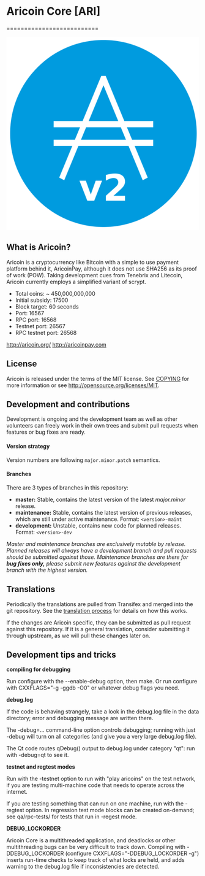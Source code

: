 # Aricoin Core [ARI]
==========================

![Aricoin](https://raw.githubusercontent.com/aricoin/aricoin/master/src/qt/res/icons/aricoin.png)

 

## What is Aricoin?
Aricoin is a cryptocurrency like Bitcoin with a simple to use payment platform behind it, AricoinPay, although it does not use SHA256 as its proof of work (POW). Taking development cues from Tenebrix and Litecoin, Aricoin currently employs a simplified variant of scrypt.

- Total coins: ~ 450,000,000,000
- Initial subsidy: 17500
- Block target: 60 seconds
- Port: 16567
- RPC port: 16568
- Testnet port: 26567
- RPC testnet port: 26568

http://aricoin.org/
http://aricoinpay.com

## License
Aricoin is released under the terms of the MIT license. See [COPYING](COPYING)
for more information or see http://opensource.org/licenses/MIT.

## Development and contributions
Development is ongoing and the development team as well as other volunteers can freely work in their own trees and submit pull requests when features or bug fixes are ready.

#### Version strategy
Version numbers are following ```major.minor.patch``` semantics.

#### Branches
There are 3 types of branches in this repository:

- **master:** Stable, contains the latest version of the latest *major.minor* release.
- **maintenance:** Stable, contains the latest version of previous releases, which are still under active maintenance. Format: ```<version>-maint```
- **development:** Unstable, contains new code for planned releases. Format: ```<version>-dev```

*Master and maintenance branches are exclusively mutable by release. Planned releases will always have a development branch and pull requests should be submitted against those. Maintenance branches are there for* ***bug fixes only,*** *please submit new features against the development branch with the highest version.*

Translations
------------ 

Periodically the translations are pulled from Transifex and merged into the git repository. See the
[translation process](doc/translation_process.md) for details on how this works.

If the changes are Aricoin specific, they can be submitted as pull request against this repository.
If it is a general translation, consider submitting it through upstream, as we will pull these changes later on.

Development tips and tricks
---------------------------

**compiling for debugging**

Run configure with the --enable-debug option, then make. Or run configure with
CXXFLAGS="-g -ggdb -O0" or whatever debug flags you need.

**debug.log**

If the code is behaving strangely, take a look in the debug.log file in the data directory;
error and debugging message are written there.

The -debug=... command-line option controls debugging; running with just -debug will turn
on all categories (and give you a very large debug.log file).

The Qt code routes qDebug() output to debug.log under category "qt": run with -debug=qt
to see it.

**testnet and regtest modes**

Run with the -testnet option to run with "play aricoins" on the test network, if you
are testing multi-machine code that needs to operate across the internet.

If you are testing something that can run on one machine, run with the -regtest option.
In regression test mode blocks can be created on-demand; see qa/rpc-tests/ for tests
that run in -regest mode.

**DEBUG_LOCKORDER**

Aricoin Core is a multithreaded application, and deadlocks or other multithreading bugs
can be very difficult to track down. Compiling with -DDEBUG_LOCKORDER (configure
CXXFLAGS="-DDEBUG_LOCKORDER -g") inserts run-time checks to keep track of what locks
are held, and adds warning to the debug.log file if inconsistencies are detected.
